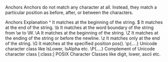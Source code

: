 
Anchors
Anchors do not match any character at all. Instead, they match a particular position as before, after, or between the characters.

Anchors	Explanation
^	It matches at the beginning of the string.
$	It matches at the end of the string.
\b	It matches at the word boundary of the string from \w to \W.
\A	It matches at the beginning of the string.
\Z	It matches at the ending of the string or before the newline.
\z	It matches only at the end of the string.
\G	It matches at the specified position pos().
\p{….}	Unicode character class like IsLower, IsAlpha etc.
\P{….}	Complement of Unicode character class
[:class:]	POSIX Character Classes like digit, lower, ascii etc.